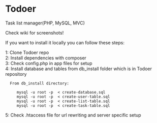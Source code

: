 Todoer
======

Task list manager(PHP, MySQL, MVC)

Check wiki for screenshots!

If you want to install it locally you can follow these steps:

1: Clone Todoer repo<br>
2: Install dependencies with composer<br>
3: Check config.php in app files for setup<br>
4: Install database and tables from db_install folder which is in Todoer repository<br>
   
      From db_install directory:
         
         mysql -u root -p  < create-database.sql
         mysql -u root -p  < create-user-table.sql
         mysql -u root -p  < create-list-table.sql
         mysql -u root -p  < create-task-table.sql
      
5: Check .htaccess file for url rewriting and server specific setup
